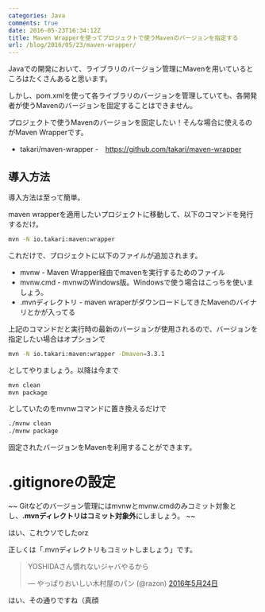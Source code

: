 ```yaml
---
categories: Java
comments: true
date: 2016-05-23T16:34:12Z
title: Maven Wrapperを使ってプロジェクトで使うMavenのバージョンを指定する
url: /blog/2016/05/23/maven-wrapper/
---
```


Javaでの開発において、ライブラリのバージョン管理にMavenを用いているところはたくさんあると思います。

しかし、pom.xmlを使って各ライブラリのバージョンを管理していても、各開発者が使うMavenのバージョンを固定することはできません。

プロジェクトで使うMavenのバージョンを固定したい！そんな場合に使えるのがMaven Wrapperです。

- takari/maven-wrapper -　https://github.com/takari/maven-wrapper

## 導入方法

導入方法は至って簡単。

maven wrapperを適用したいプロジェクトに移動して、以下のコマンドを発行するだけ。

``` bash
mvn -N io.takari:maven:wrapper
```

これだけで、プロジェクトに以下のファイルが追加されます。

- mvnw - Maven Wrapper経由でmavenを実行するためのファイル
- mvnw.cmd - mvnwのWindows版。Windowsで使う場合はこっちを使いましょう。
- .mvnディレクトリ - maven wraperがダウンロードしてきたMavenのバイナリとかが入ってる

上記のコマンドだと実行時の最新のバージョンが使用されるので、バージョンを指定したい場合はオプションで

``` bash
mvn -N io.takari:maven:wrapper -Dmaven=3.3.1
```

としてやりましょう。以降は今まで

``` bash
mvn clean
mvn package
```

としていたのをmvnwコマンドに置き換えるだけで

``` bash
./mvnw clean
./mvnw package
```

固定されたバージョンをMavenを利用することができます。

# .gitignoreの設定

~~ Gitなどのバージョン管理にはmvnwとmvnw.cmdのみコミット対象とし、**.mvnディレクトリはコミット対象外**にしましょう。 ~~

はい、これウソでしたorz

正しくは「.mvnディレクトリもコミットしましょう」です。

<blockquote class="twitter-tweet" data-lang="ja"><p lang="ja" dir="ltr">YOSHIDAさん慣れないジャバやるから</p>&mdash; やっぱりおいしい木村屋のパン (@razon) <a href="https://twitter.com/razon/status/734898775873884160">2016年5月24日</a></blockquote>
<script async src="//platform.twitter.com/widgets.js" charset="utf-8"></script>

はい、その通りですね（真顔
